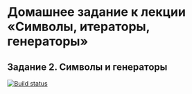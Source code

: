 # Домашнее задание к лекции «Символы, итераторы, генераторы»
## Задание 2. Символы и генераторы

[![Build status](https://ci.appveyor.com/api/projects/status/1yrq9bolach239xs?svg=true)](https://ci.appveyor.com/project/Dolinin2021/sec-11-2-js-pr)

